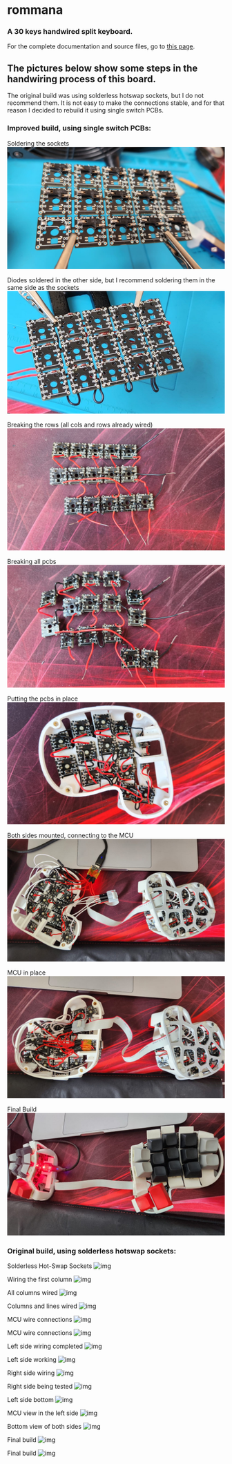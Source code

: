 # rommana
### A 30 keys handwired split keyboard.

For the complete documentation and source files, go to [this page](../../src/qmk/keykeyboards/rommana/rafaelromao/rommana).

## The pictures below show some steps in the handwiring process of this board.

The original build was using solderless hotswap sockets, but I do not recommend them. It is not easy to make the connections stable, and for that reason I decided to rebuild it using single switch PCBs.

### Improved build, using single switch PCBs:

Soldering the sockets
![img](../../img/rommana/15.jpeg)

Diodes  soldered in the other side, but I recommend soldering them in the same side as the sockets
![img](../../img/rommana/16.jpeg)

Breaking the rows (all cols and rows already wired)
![img](../../img/rommana/17.jpeg)

Breaking all pcbs
![img](../../img/rommana/18.jpeg)

Putting the pcbs in place
![img](../../img/rommana/19.jpeg)

Both sides mounted, connecting to the MCU
![img](../../img/rommana/20.jpeg)

MCU in place
![img](../../img/rommana/21.jpeg)

Final Build
![img](../../img/rommana/22.jpeg)

### Original build, using solderless hotswap sockets:

Solderless Hot-Swap Sockets
![img](../../img/rommana/0.jpeg)

Wiring the first column
![img](../../img/rommana/1.jpeg)

All columns wired
![img](../../img/rommana/2.jpeg)

Columns and lines wired
![img](../../img/rommana/3.jpeg)

MCU wire connections
![img](../../img/rommana/4.jpeg)

MCU wire connections
![img](../../img/rommana/5.jpeg)

Left side wiring completed
![img](../../img/rommana/6.jpeg)

Left side working
![img](../../img/rommana/7.jpeg)

Right side wiring
![img](../../img/rommana/8.jpeg)

Right side being tested
![img](../../img/rommana/9.jpeg)

Left side bottom
![img](../../img/rommana/10.jpeg)

MCU view in the left side
![img](../../img/rommana/11.jpeg)

Bottom view of both sides
![img](../../img/rommana/12.jpeg)

Final build
![img](../../img/rommana/13.jpeg)

Final build
![img](../../img/rommana/14.jpeg)

